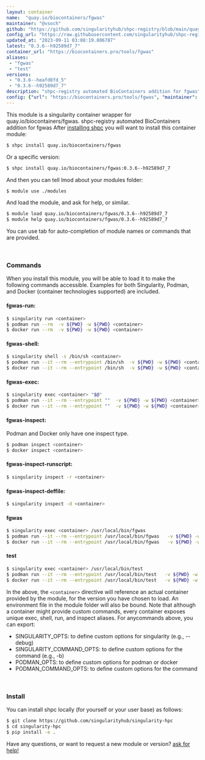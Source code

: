 ```yaml
---
layout: container
name:  "quay.io/biocontainers/fgwas"
maintainer: "@vsoch"
github: "https://github.com/singularityhub/shpc-registry/blob/main/quay.io/biocontainers/fgwas/container.yaml"
config_url: "https://raw.githubusercontent.com/singularityhub/shpc-registry/main/quay.io/biocontainers/fgwas/container.yaml"
updated_at: "2023-09-11 03:08:19.806787"
latest: "0.3.6--h92589d7_7"
container_url: "https://biocontainers.pro/tools/fgwas"
aliases:
 - "fgwas"
 - "test"
versions:
 - "0.3.6--heafd8fd_5"
 - "0.3.6--h92589d7_7"
description: "shpc-registry automated BioContainers addition for fgwas"
config: {"url": "https://biocontainers.pro/tools/fgwas", "maintainer": "@vsoch", "description": "shpc-registry automated BioContainers addition for fgwas", "latest": {"0.3.6--h92589d7_7": "sha256:cb83f12c245f25f5512ea53e10c8065f3c2e8facf2009e61f2250388aff79384"}, "tags": {"0.3.6--heafd8fd_5": "sha256:912312c92a31d147493dc1977ccd48d229a9acc493b347a5029d1fa7a41c28cb", "0.3.6--h92589d7_7": "sha256:cb83f12c245f25f5512ea53e10c8065f3c2e8facf2009e61f2250388aff79384"}, "docker": "quay.io/biocontainers/fgwas", "aliases": {"fgwas": "/usr/local/bin/fgwas", "test": "/usr/local/bin/test"}}
---
```


This module is a singularity container wrapper for quay.io/biocontainers/fgwas.
shpc-registry automated BioContainers addition for fgwas
After [installing shpc](#install) you will want to install this container module:


```bash
$ shpc install quay.io/biocontainers/fgwas
```

Or a specific version:

```bash
$ shpc install quay.io/biocontainers/fgwas:0.3.6--h92589d7_7
```

And then you can tell lmod about your modules folder:

```bash
$ module use ./modules
```

And load the module, and ask for help, or similar.

```bash
$ module load quay.io/biocontainers/fgwas/0.3.6--h92589d7_7
$ module help quay.io/biocontainers/fgwas/0.3.6--h92589d7_7
```

You can use tab for auto-completion of module names or commands that are provided.

<br>

### Commands

When you install this module, you will be able to load it to make the following commands accessible.
Examples for both Singularity, Podman, and Docker (container technologies supported) are included.

#### fgwas-run:

```bash
$ singularity run <container>
$ podman run --rm  -v ${PWD} -w ${PWD} <container>
$ docker run --rm  -v ${PWD} -w ${PWD} <container>
```

#### fgwas-shell:

```bash
$ singularity shell -s /bin/sh <container>
$ podman run --it --rm --entrypoint /bin/sh  -v ${PWD} -w ${PWD} <container>
$ docker run --it --rm --entrypoint /bin/sh  -v ${PWD} -w ${PWD} <container>
```

#### fgwas-exec:

```bash
$ singularity exec <container> "$@"
$ podman run --it --rm --entrypoint ""  -v ${PWD} -w ${PWD} <container> "$@"
$ docker run --it --rm --entrypoint ""  -v ${PWD} -w ${PWD} <container> "$@"
```

#### fgwas-inspect:

Podman and Docker only have one inspect type.

```bash
$ podman inspect <container>
$ docker inspect <container>
```

#### fgwas-inspect-runscript:

```bash
$ singularity inspect -r <container>
```

#### fgwas-inspect-deffile:

```bash
$ singularity inspect -d <container>
```


#### fgwas

```bash
$ singularity exec <container> /usr/local/bin/fgwas
$ podman run --it --rm --entrypoint /usr/local/bin/fgwas   -v ${PWD} -w ${PWD} <container> -c " $@"
$ docker run --it --rm --entrypoint /usr/local/bin/fgwas   -v ${PWD} -w ${PWD} <container> -c " $@"
```


#### test

```bash
$ singularity exec <container> /usr/local/bin/test
$ podman run --it --rm --entrypoint /usr/local/bin/test   -v ${PWD} -w ${PWD} <container> -c " $@"
$ docker run --it --rm --entrypoint /usr/local/bin/test   -v ${PWD} -w ${PWD} <container> -c " $@"
```



In the above, the `<container>` directive will reference an actual container provided
by the module, for the version you have chosen to load. An environment file in the
module folder will also be bound. Note that although a container
might provide custom commands, every container exposes unique exec, shell, run, and
inspect aliases. For anycommands above, you can export:

 - SINGULARITY_OPTS: to define custom options for singularity (e.g., --debug)
 - SINGULARITY_COMMAND_OPTS: to define custom options for the command (e.g., -b)
 - PODMAN_OPTS: to define custom options for podman or docker
 - PODMAN_COMMAND_OPTS: to define custom options for the command

<br>

### Install

You can install shpc locally (for yourself or your user base) as follows:

```bash
$ git clone https://github.com/singularityhub/singularity-hpc
$ cd singularity-hpc
$ pip install -e .
```

Have any questions, or want to request a new module or version? [ask for help!](https://github.com/singularityhub/singularity-hpc/issues)